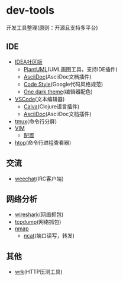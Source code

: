 # dev-tools

开发工具整理(原则：开源且支持多平台)

## IDE

- [IDEA社区版](https://www.jetbrains.com/idea/download)
  - [PlantUML](https://plantuml.com/zh/download)(UML画图工具，支持IDE插件)
  - [AsciiDoc](https://plugins.jetbrains.com/plugin/7391-asciidoc)(AsciiDoc文档插件)
  - [Code Style](https://github.com/google/styleguide.git)(Google代码风格规范)
  - [One dark theme](https://plugins.jetbrains.com/plugin/11938-one-dark-theme)(编辑器配色)
- [VSCode](https://code.visualstudio.com/)(文本编辑器)
  - [Calva](https://calva.io/ )(Clojure语言插件)
  - [AsciiDoc](https://asciidoc.org/)(AsciiDoc文档插件)
- [tmux](https://github.com/tmux/tmux/wiki)(命令行分屏)
- [VIM](https://www.vim.org/)
  - [配置](https://github.com/xiebiao/vimer)
- [htop](https://htop.dev/)(命令行进程查看器)
  
## 交流

- [weechat](https://weechat.org/)(IRC客户端)

## 网络分析

- [wireshark](https://www.wireshark.org/#download)(网络抓包)
- [tcpdump](https://www.tcpdump.org/manpages/tcpdump.1.html)(网络抓包)
- [nmap](http://nmap.org)
  - [ncat](https://nmap.org/ncat/guide/index.html)(端口读写，转发)

## 其他

- [wrk](https://github.com/wg/wrk)(HTTP压测工具)
